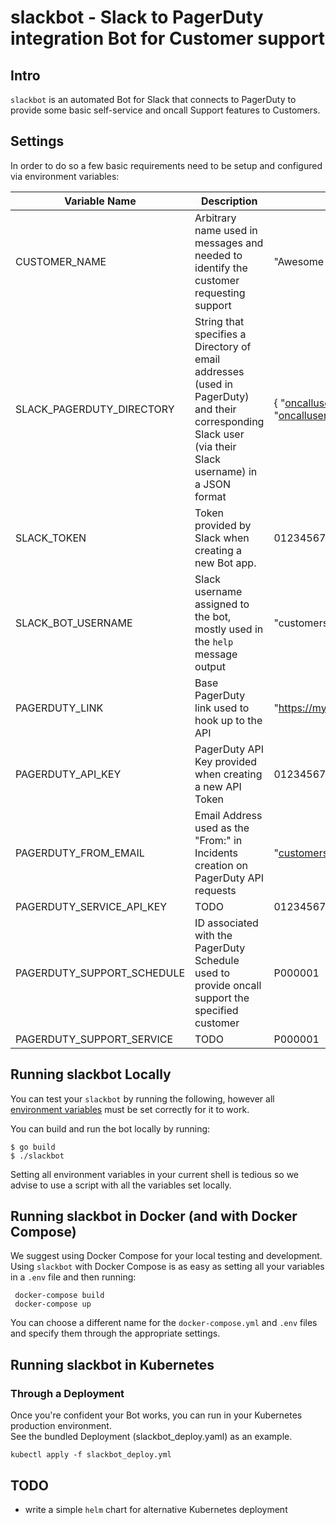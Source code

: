# slackbot - Slack to PagerDuty integration Bot for Customer support

## Intro

`slackbot` is an automated Bot for Slack that connects to PagerDuty to provide 
some basic self-service and oncall Support features to Customers.

## Settings

In order to do so a few basic requirements need to be setup and configured via environment variables:

| Variable Name | Description | Example |
|---------------|-------------|---------|
| CUSTOMER_NAME | Arbitrary name used in messages and needed to identify the customer requesting support | "Awesome Customer Brand" |
| SLACK_PAGERDUTY_DIRECTORY | String that specifies a Directory of email addresses (used in PagerDuty) and their corresponding Slack user (via their Slack username) in a JSON format | { "oncalluser1@example.email" : "slack_username1", "oncalluser2@example.email" : "slack_username2" } |
| SLACK_TOKEN | Token provided by Slack when creating a new Bot app. | 0123456789abcdef0123456789abcdef0123456789abcdef0123456789abcdef |
| SLACK_BOT_USERNAME | Slack username assigned to the bot, mostly used in the `help` message output | "customersupportbot" |
| PAGERDUTY_LINK | Base PagerDuty link used to hook up to the API | "https://mycompany.pagerduty.com" |
| PAGERDUTY_API_KEY | PagerDuty API Key provided when creating a new API Token | 0123456789abcdef0123456789abcdef |
| PAGERDUTY_FROM_EMAIL | Email Address used as the "From:" in Incidents creation on PagerDuty API requests | "customersupport@example.email" |
| PAGERDUTY_SERVICE_API_KEY | TODO | 0123456789abcdef0123456789abcdef |
| PAGERDUTY_SUPPORT_SCHEDULE | ID associated with the PagerDuty Schedule used to provide oncall support the specified customer | P000001 |
| PAGERDUTY_SUPPORT_SERVICE | TODO | P000001 |

## Running slackbot Locally

You can test your `slackbot` by running the following, however all [environment variables](#Settings)
must be set correctly for it to work.

You can build and run the bot locally by running:

    $ go build
    $ ./slackbot

Setting all environment variables in your current shell is tedious so we advise 
to use a script with all the variables set locally.

## Running slackbot in Docker (and with Docker Compose) 

We suggest using Docker Compose for your local testing and development.<br>
Using `slackbot` with Docker Compose is as easy as setting all your variables in
a `.env` file and then running:

     docker-compose build 
     docker-compose up

You can choose a different name for the `docker-compose.yml` and `.env` files 
and specify them through the appropriate settings.

## Running slackbot in Kubernetes

### Through a Deployment

Once you're confident your Bot works, you can run in your Kubernetes production environment.<br>
See the bundled Deployment (slackbot_deploy.yaml) as an example.

    kubectl apply -f slackbot_deploy.yml


## TODO

* write a simple `helm` chart for alternative Kubernetes deployment
